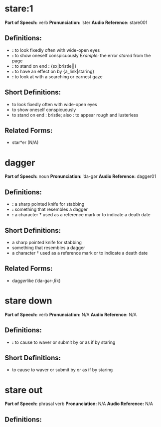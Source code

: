 # stare:1

**Part of Speech:** verb
**Pronunciation:** ˈster
**Audio Reference:** stare001

## Definitions:
- **:** to look fixedly often with wide-open eyes
- **:** to show oneself conspicuously 
  *Example:* the error *stared* from the page
- **:** to stand on end **:** {sx|bristle||}
- **:** to have an effect on by {a_link|staring}
- **:** to look at with a searching or earnest gaze

## Short Definitions:
- to look fixedly often with wide-open eyes
- to show oneself conspicuously
- to stand on end : bristle; also : to appear rough and lusterless

## Related Forms:
- star*er (N/A)
# dagger

**Part of Speech:** noun
**Pronunciation:** ˈda-gər
**Audio Reference:** dagger01

## Definitions:
- **:** a sharp pointed knife for stabbing
- **:** something that resembles a dagger
- **:** a character † used as a reference mark or to indicate a death date

## Short Definitions:
- a sharp pointed knife for stabbing
- something that resembles a dagger
- a character † used as a reference mark or to indicate a death date

## Related Forms:
- dag*ger*like (ˈda-gər-ˌlīk)
# stare down

**Part of Speech:** verb
**Pronunciation:** N/A
**Audio Reference:** N/A

## Definitions:
- **:** to cause to waver or submit by or as if by staring

## Short Definitions:
- to cause to waver or submit by or as if by staring
# stare out

**Part of Speech:** phrasal verb
**Pronunciation:** N/A
**Audio Reference:** N/A

## Definitions:
